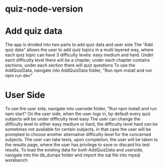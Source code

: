 # quiz-node-version
# Add quiz data
The app is divided into two parts to add quiz data and user side
The "Add quiz data" allows the user to add quiz topics in a multi layered way, where each quiz topic can have 3 difficulty levels: easy medium and hard. Under each difficulty level there will be a chapter, under each chapter contains sections, under each section there will quiz questions
To use the AddQuizData, navigate into AddQuizData folder, "Run npm install and run npm run dev"
# User Side
To use the user side, navigate into userside folder, "Run npm install and run npm start"
On the user side, when the user logs in, by default every quiz subjects will be under difficulty level easy
The user can change the difficulty level to either easy medium or hard, the difficulty level hard can be sometimes not available for certain subjects, in that case the user will be prompted to choose another alternative difficulty level for the concerned subjects.
The user can take tests, upon completion, the user will be taken to the results page, where the user has privilege to save or discard his test results.
To load the existing data for both AddQuizData and userside, navigate into the db_dumps folder and import the sql file into mysql workbench
